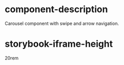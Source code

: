 # component-description
Carousel component with swipe and arrow navigation.

# storybook-iframe-height
20rem